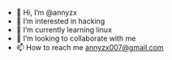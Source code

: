 - 👋 Hi, I’m @annyzx
- 👀 I’m interested in hacking
- 🌱 I’m currently learning linux
- 💞️ I’m looking to collaborate with me
- 📫 How to reach me annyzx007@gmail.com

<!---
annyzx/annyzx is a ✨ special ✨ repository because its `README.md` (this file) appears on your GitHub profile.
You can click the Preview link to take a look at your changes.
--->
